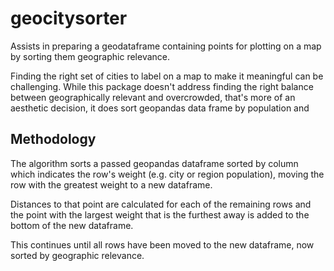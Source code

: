 # geocitysorter

Assists in preparing a geodataframe containing points for plotting on a map by 
sorting them geographic relevance.

Finding the right set of cities to label on a map to make it meaningful can be 
challenging. While this package doesn't address finding the right balance  
between geographically relevant and overcrowded, that's more of an aesthetic 
decision, it does sort geopandas data frame by population and 

## Methodology

The algorithm sorts a passed geopandas dataframe sorted by column which 
indicates the row's weight (e.g. city or region population), moving the row
with the greatest weight to a new dataframe.

Distances to that point are calculated for each of the remaining rows and
the point with the largest weight that is the furthest away is added to the bottom
of the new dataframe.

This continues until all rows have been moved to the new dataframe, now
sorted by geographic relevance.